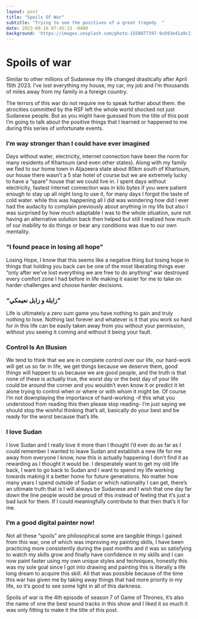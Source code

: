 ```yaml
---
layout: post
title: "Spoils Of War"
subtitle: "Trying to see the positives of a great tragedy  "
date: 2023-09-16 07:45:13 -0400
background: 'https://images.unsplash.com/photo-1558877397-9cb93e41a9c1?ixlib=rb-4.0.3&ixid=MnwxMjA3fDB8MHxwaG90by1wYWdlfHx8fGVufDB8fHx8&auto=format&fit=crop&w=2069&q=80'
---
```



# Spoils of war

Similar to other millions of Sudanese my life changed drastically after April 15th 2023. I’ve lost everything my house, my car, my job and I’m thousands of miles away from my family in a foreign country.

The terrors of this war do not require me to speak further about them. the atrocities committed by the RSF left the whole world shocked not just Sudanese people. But as you might have guessed from the title of this post I’m going to talk about the positive things that I learned or happened to me during this series of unfortunate events.

### I’m way stronger than I could have ever imagined

Days without water, electricity, internet connection have been the norm for many residents of Khartoum (and even other states). Along with my family we fled to our home town in Aljazeera state about 80km south of Khartoum, our house there wasn’t a 5 star hotel of course but we are extremely lucky to have a “spare” house that we could live in. I spent days without electricity, fastest internet connection was in kilo bytes if you were patient enough to stay up all night long to use it, for many days I forgot the taste of cold water. while this was happening all I did was wondering how did I ever had the audacity to complain previously about anything in my life but also I was surprised by how much adaptable I was to the whole situation, sure not having an alternative solution back then helped but still I realized how much of our inability to do things or bear any conditions was due to our own mentality.

### “I found peace in losing all hope”

 Losing Hope, I know that this seems like a negative thing but losing hope in things that holding you back can be one of the most liberating things ever “only after we’ve lost everything we are free to do anything” war destroyed every comfort zone I had before in life making it easier for me to take on harder challenges and choose harder decisions. 

### “زايلة و زايل نعيمكي”

Life is ultimately a zero sum game you have nothing to gain and truly nothing to lose. Nothing last forever and whatever is it that you work so hard for in this life can be easily taken away from you without your permission, without you seeing it coming and without it being your fault.

### Control Is An Illusion

We tend to think that we are in complete control over our life, our hard-work will get us so far in life, we get things because we deserve them, good things will happen to us because we are good people, and the truth is that none of these is actually true, the worst day or the best day of your life could be around the corner and you wouldn’t even know it or predict it let alone trying to control when or where or with whom it might be. Of course I’m not downplaying the importance of hard-working -if this what you understood from reading this then please stop reading- I’m just saying we should stop the wishful thinking that’s all, basically do your best and be ready for the worst because that’s life.

### I love Sudan

I love Sudan and I really love it more than I thought I’d ever do as far as I could remember I wanted to leave Sudan and establish a new life for me away from everyone I know, now this is actually happening I don’t find it as rewarding as I thought it would be. I desperately want to get my old life back, I want to go back to Sudan and I want to spend my life working towards making it a better home for future generations. No matter how many years I spend outside of Sudan or which nationality I can get, there’s an ultimate truth that is I will always be Sudanese and I wish that one day far down the line people would be proud of this instead of feeling that it’s just a bad luck for them. If I could meaningfully contribute to that then that’s it for me. 

### I’m a good digital painter now!

Not all these “spoils” are philosophical some are tangible things I gained from this war, one of which was improving my painting skills, I have been practicing more consistently during the past months and it was so satisfying to watch my skills grow and finally have confidence in my skills and I can now paint faster using my own unique styles and techniques, honestly this was my sole goal since I got into drawing and painting this is literally a life long dream to acquire this skill. All that was possible because of the time this war has given me by taking away things that had more priority in my life, so it’s good to see some light in all of this darkness.

Spoils of war is the 4th episode of season 7 of Game of Thrones, it’s also the name of one the best sound tracks in this show and I liked it so much it was only fitting to make it the title of this post.